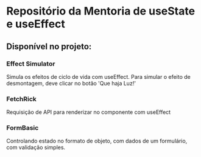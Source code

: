 # Repositório da Mentoria de useState e useEffect

## Disponível no projeto:

### Effect Simulator

Simula os efeitos de ciclo de vida com useEffect.
  Para simular o efeito de desmontagem, deve clicar no botão 'Que haja Luz!'

### FetchRick

Requisição de API para renderizar no componente com useEffect

### FormBasic

Controlando estado no formato de objeto, com dados de um formulário, com validação simples.
